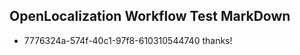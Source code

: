 ## OpenLocalization Workflow Test MarkDown
* 7776324a-574f-40c1-97f8-610310544740 thanks!

<!--HONumber=Jul16_HO2-->


